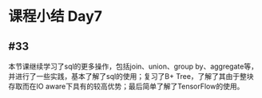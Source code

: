 # 课程小结 Day7

## #33

本节课继续学习了sql的更多操作，包括join、union、group by、aggregate等，并进行了一些实践，基本了解了sql的使用；复习了B+ Tree，了解了其由于整块存取而在IO aware下具有的较高优势；最后简单了解了TensorFlow的使用。

